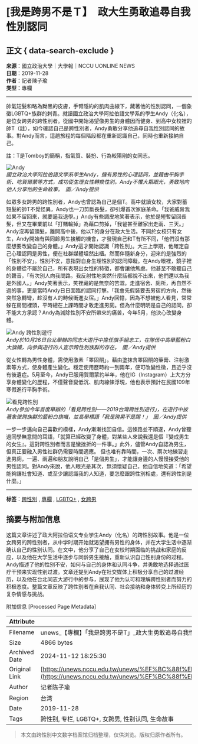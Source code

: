 # [我是跨男不是Ｔ】　政大生勇敢追尋自我性別認同

## 正文 { data-search-exclude }


**来源**：國立政治大學｜大學報｜NCCU UONLINE NEWS  
**日期**：2019-11-28  
**作者**：記者陳子瑜  
**类型**：專欄  

---

帥氣短髮和略為黝黑的皮膚，手臂隱約的肌肉曲線下，藏著他的性別認同，一個象徵LGBTQ+族群的刺青。就讀國立政治大學阿拉伯語文學系的學生Andy（化名），是位女跨男的跨性別者。從國中開始渴望像男生的身體因而健身、到高中女校裡的帥T（註），如今確認自己是跨性別者，Andy勇敢分享他追尋自我性別認同的故事。對Andy而言，這趟旅程的每個階段都在重新認識自己，同時也重新接納自己。

註：T是Tomboy的簡稱，指氣質、裝扮、行為較陽剛的女同志。

![Andy](https://unews.nccu.edu.tw/wp-content/uploads/2019/11/8b1fd00bcbfd311ce49350e03302b26b-2-1024x790.jpg)  
*國立政治大學阿拉伯語文學系學生Andy，擁有男性的心理認同，並藉由平胸手術、吃賀爾蒙等方式，成功從生理女性轉換性別。Andy不懼大眾眼光，勇敢地向他人分享他的生命故事。　圖／Andy提供*

如眾多女跨男的跨性別者，Andy也曾認為自己是個T。高中就讀女校，大家對蓄短髮的帥T不覺怪異，Andy也一刀剪斷長髮，卻引爆首次家庭革命。「我爸威脅我如果不留回來，就要逼我退學。」Andy有些調皮地笑著表示，他於是短暫留回長髮，但又在畢業前以「打賭輸掉」為藉口剪掉，「我爸甚至離家出走兩、三天。」 Andy沒再留頭髮，離開高中後，他以T的身分在政大生活。不同於女校只有女生，Andy開始有與同齡男生接觸的機會，才發現自己和T有所不同，「他們沒有那麼想要改變自己的身體。」Andy這才開始認識「跨性別」。大三上學期，他確定自己心理認同是男性，便在社群媒體坦然出櫃。然而伴隨新身分，迎來的是強烈的「性別不安」。性別不安，意指對自身生理性別的認同障礙。在Andy眼裡，鏡子裡的身體從不屬於自己，所有表現出女性的特徵，都會讓他焦慮。他甚至不敢聽自己的聲音，「有次別人向我問路。我反射性地突然什麼話都說不出來，他們還以為我是外國人。」Andy笑著表示，笑裡藏的是無奈的苦澀。走進宿舍、廁所，再自然不過的事，更是當時Andy日日面臨的認同打擊。「我會先假裝要去男宿的方向，然後突然急轉彎，趁沒有人的時候衝進女宿。」Andy回憶，因為不想被他人看見，常常躲在房間裡頭，平時總在上課時間才敢走進男廁。但為什麼明明是自己的認同，卻不能大方承認？Andy為減除性別不安所帶來的痛苦，今年5月，他決心改變身體。

![Andy 跨性別遊行](https://unews.nccu.edu.tw/wp-content/uploads/2019/11/9c331da7e89059f3a53158b3e46dd5b6-2.jpg)  
*Andy於10月26日台北舉辦的同志大遊行中擔任旗手組志工，在隊伍中高舉藍粉白大旗幟，向參與遊行的人宣示跨性別族群的存在。　圖／Andy提供*

從女性轉為男性身體，需使用激素「睪固酮」。藉由塗抹含睪固酮的藥膏、注射激素等方式，使身體產生變化。穩定使用歷時約一到兩年，便可改變性徵，且近乎沒有後遺症。5月至今，Andy已服用賀爾蒙約半年，他在IG（Instagram）上大方分享身體變化的歷程，不僅聲音變低沉、肌肉線條浮現，他也表示預計在民國109年寒假進行平胸手術。

![看見跨性別](https://unews.nccu.edu.tw/wp-content/uploads/2019/11/f2890ffbf589472f4db70098156fec0b-3-1024x683.jpg)  
*Andy參加今年首度舉辦的「看見跨性別——2019台灣跨性別遊行」，在遊行中披著象徵跨族群的藍粉白旗幟，並高舉標語「我是跨男不是踢！」　圖／Andy提供*

一步一步邁向自己喜歡的模樣，Andy漸漸找回自信。這條路並不順遂，Andy曾聽過同學無意間的耳語，「就算已經改變了身體，對某些人來說我還是個『變成男生的女生』。這對跨性別者而言是蠻挫折的一件事。」此外，儘管Andy自認為男生，但真正要融入男性社群仍需要時間適應。 但也唯有靠時間，一次、兩次地練習走進男廁，一遍、兩遍和朋友說明自己「是個男生」，才能讓身邊的人慢慢接受他的男性認同。對Andy來說，他人眼光是其次，無須懷疑自己，他自信地笑道：「希望能夠讓社會知道、或至少讓認識我的人知道，要怎麼跟跨性別相處，還有跨性別是什麼。」

---

**标签**：[跨性別](/uSearch/跨性別) , [專欄](/uSearch/專欄) , [LGBTQ+](/uSearch/LGBTQ+) , [女跨男](/uSearch/女跨男)

## 摘要与附加信息

<!-- tcd_abstract -->
这篇文章讲述了政大阿拉伯语文专业学生Andy（化名）的跨性别故事。他是一位女跨男的跨性别者，从中学时期开始就渴望拥有男性的身体，并在大学生活中逐渐确认自己的性别认同。在文中，他分享了自己在女校时期面临的挑战和家庭的反应，以及他在大学生活中逐步与同龄男生接触，重新认识自己性别身份的过程。Andy描述了他的性别不安，如何与自己的身体和认同斗争，并勇敢地选择通过医疗干预来实现性别过渡。文章还提到Andy在社交媒体上积极分享自己的过渡经历，以及他在台北同志大游行中的参与，展现了他为认可和理解跨性别者而努力的积极态度。整篇文章反映了跨性别者在自我认同、社会接纳和身体转变上所经历的复杂情感与挑战。
<!-- tcd_abstract_end -->

附加信息 [Processed Page Metadata]

| Attribute       | Value                                  |
|-----------------|----------------------------------------|
| Filename        | unews_【專欄】「我是跨男不是T」_政大生勇敢追尋自我性別認同.md                             |
| Size            | 4866 bytes                           |
| Archived Date   | 2024-11-12 18:25:30                             |
| Original Link   | [https://unews.nccu.edu.tw/unews/%EF%BC%88f%EF%BC%89%E3%80%90%E5%B0%88%E6%AC%84%E3%80%91%E8%B7%A8%E6%80%A7%E5%88%A5%E8%80%85/](https://unews.nccu.edu.tw/unews/%EF%BC%88f%EF%BC%89%E3%80%90%E5%B0%88%E6%AC%84%E3%80%91%E8%B7%A8%E6%80%A7%E5%88%A5%E8%80%85/)                       |
| Author          | 记者陈子瑜                               |
| Region          | 台湾                               |
| Date            | 2019-11-28                                 |
| Tags            | 跨性别, 专栏, LGBTQ+, 女跨男, 性别认同, 生命故事                                 |
>
> 本文由跨性别中文数字档案馆归档整理，仅供浏览。版权归原作者所有。
>